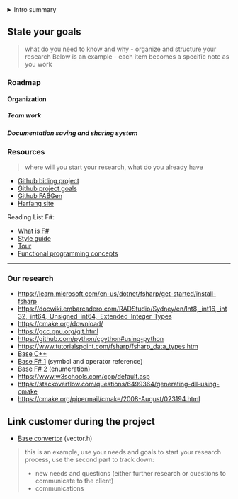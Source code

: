 
<details>
<summary> Intro summary </summary>

- [State your goals](#state-your-goals)
  - [Roadmap](#roadmap)
    - [Organization](#organization)
      - [Team work](#team-work)
      - [documentation saving and sharing system](#documentation-saving-and-sharing-system)
  - [Resources](#resources)
  - [Our research](#our-research)
- [link customer during the project](#link-customer-during-the-project)

</details>



## State your goals
> what do you need to know and why - organize and structure your research
> Below is an example - each item becomes a specific note as you work

### Roadmap
#### Organization
##### Team work

##### Documentation saving and sharing system

### Resources
> where will you start your research, what do you already have

- [Github biding project](https://github.com/harfang3d/algosup-binding-project)
- [Github project goals](https://github.com/algosup/2022-2023-project-3-harfang3d-binding-Project-2-group)
- [Github FABGen](https://github.com/ejulien/FABGen)
- [Harfang site](https://www.harfang3d.com/en_US/)

Reading List F#:

- [What is F#](https://learn.microsoft.com/en-us/dotnet/fsharp/what-is-fsharp)
- [Style guide](https://learn.microsoft.com/en-us/dotnet/fsharp/style-guide/)
- [Tour](https://learn.microsoft.com/en-us/dotnet/fsharp/tour)
- [Functional programming concepts](https://learn.microsoft.com/en-us/dotnet/fsharp/tutorials/functional-programming-concepts)

-----------------------------------------
### Our research 
- https://learn.microsoft.com/en-us/dotnet/fsharp/get-started/install-fsharp
- https://docwiki.embarcadero.com/RADStudio/Sydney/en/Int8,_int16,_int32,_int64,_Unsigned_int64,_Extended_Integer_Types
- https://cmake.org/download/
- https://gcc.gnu.org/git.html
- https://github.com/python/cpython#using-python
- https://www.tutorialspoint.com/fsharp/fsharp_data_types.htm
- [Base C++](https://learn.microsoft.com/fr-fr/cpp/cpp/basic-concepts-cpp?view=msvc-170)
- [Base F# 1](https://learn.microsoft.com/en-us/dotnet/fsharp/language-reference/symbol-and-operator-reference/) (symbol and operator reference)
- [Base F# 2](https://learn.microsoft.com/en-us/dotnet/fsharp/language-reference/enumerations)
(enumeration)
- https://www.w3schools.com/cpp/default.asp
- https://stackoverflow.com/questions/6499364/generating-dll-using-cmake
- https://cmake.org/pipermail/cmake/2008-August/023194.html


## Link customer during the project
- [Base convertor](https://github.com/jackdalton/vector-cpp/blob/master/src/vector.h) (vector.h)


> this is an example, use your needs and goals to start your research process, use the second part to track down:
> - new needs and questions (either further research or questions to communicate to the client)
> - communications